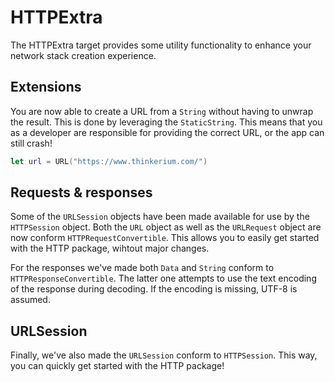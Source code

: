 #  HTTPExtra

The HTTPExtra target provides some utility functionality to enhance your network stack creation experience. 

## Extensions

You are now able to create a URL from a `String` without having to unwrap the result. 
This is done by leveraging the `StaticString`. 
This means that you as a developer are responsible for providing the correct URL, 
or the app can still crash!

```swift
let url = URL("https://www.thinkerium.com/")
```

## Requests & responses

Some of the `URLSession` objects have been made available for use by the `HTTPSession` object. 
Both the `URL` object as well as the `URLRequest` object are now conform `HTTPRequestConvertible`.
This allows you to easily get started with the HTTP package, wihtout major changes.

For the responses we've made both `Data` and `String` conform to `HTTPResponseConvertible`. 
The latter one attempts to use the text encoding of the response during decoding.
If the encoding is missing, UTF-8 is assumed.

## URLSession

Finally, we've also made the `URLSession` conform to `HTTPSession`. This way, you can quickly
get started with the HTTP package!

